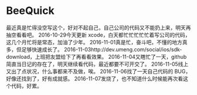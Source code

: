 # BeeQuick
最近真是忙得没空写这个，好对不起自己，自己公司的代码又不能扔上来，明天再抽空看看吧。
2016-10-29今天更新 xcode，白天都忙忙忙忙忙着写公司的代码，这几个月忙将是常态，加油了少年。
2016-11-01真是忙，奋斗吧，不懂的地方真多，但足够快速成长了。
2016-11-03http://dev.umeng.com/social/ios/sdk-download，上班把友盟给下了再看看效果。
2016-11-04又瞎忙了一天，github 简直当日记的存在了，明天继续看代码，最近都要不可开交了。
2016-11-05线上又出了点状况，什么事都来不及做，唉。
2016-11-06找了一天自己代码的 BUG，好像还找到了，好有成就感。
2016-11-07发烧了，也不知道什么时候能再次看这个代码，好累。